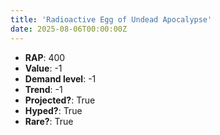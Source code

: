 ```yaml
---
title: 'Radioactive Egg of Undead Apocalypse'
date: 2025-08-06T00:00:00Z
---
```

- **RAP**: 400
- **Value**: -1
- **Demand level**: -1
- **Trend**: -1
- **Projected?**: True
- **Hyped?**: True
- **Rare?**: True
